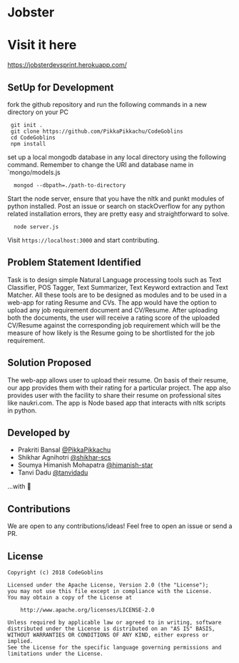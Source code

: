 # Jobster

# Visit it here 
https://jobsterdevsprint.herokuapp.com/

## SetUp for Development


  fork the github repository and run the following commands in a new directory on your PC
 
 ```
  git init .
  git clone https://github.com/PikkaPikkachu/CodeGoblins
  cd CodeGoblins
  npm install
``` 
  set up a local mongodb database in any local directory using the following command. Remember to change the URI and database name in `mongo/models.js
   
```
  mongod --dbpath=./path-to-directory
```
  Start the node server, ensure that you have the nltk and punkt modules of python installed. Post an issue or search on stackOverflow for any python related installation errors, they are pretty easy and straightforward to solve.
                                                  
```
  node server.js

```

Visit `https://localhost:3000` and start contributing. 

## Problem Statement Identified 
Task is to design simple Natural Language processing tools such as Text Classifier, POS Tagger, Text Summarizer, Text Keyword extraction and Text Matcher. All these tools are to be designed as modules and to be used in a web-app for rating Resume and CVs. The app would have the option to upload any job requirement document and CV/Resume. After uploading both the documents, the user will receive a rating score of the uploaded CV/Resume against the corresponding job requirement which will be the measure of how likely is the Resume going to be shortlisted for the job requirement.

## Solution Proposed 
The web-app allows user to upload their resume. On basis of their resume, our app provides them with their rating for a particular project. The app also provides user with the facility to share their resume on professional sites like naukri.com. 
The app is Node based app that interacts with nltk scripts in python.  

## Developed by 
 - Prakriti Bansal [@PikkaPikkachu](https://github.com/PikkaPikkachu)
 - Shikhar Agnihotri [@shikhar-scs](https://github.com/shikhar-scs)
 - Soumya Himanish Mohapatra [@himanish-star](https://github.com/himanish-star)
 - Tanvi Dadu [@tanvidadu](https://github.com/tanvidadu)
 
...with :ghost:

## Contributions
We are open to any contributions/ideas! Feel free to open an issue or send a PR. 

## License 
```
Copyright (c) 2018 CodeGoblins

Licensed under the Apache License, Version 2.0 (the "License");
you may not use this file except in compliance with the License.
You may obtain a copy of the License at

    http://www.apache.org/licenses/LICENSE-2.0

Unless required by applicable law or agreed to in writing, software
distributed under the License is distributed on an "AS IS" BASIS,
WITHOUT WARRANTIES OR CONDITIONS OF ANY KIND, either express or implied.
See the License for the specific language governing permissions and
limitations under the License.

```

